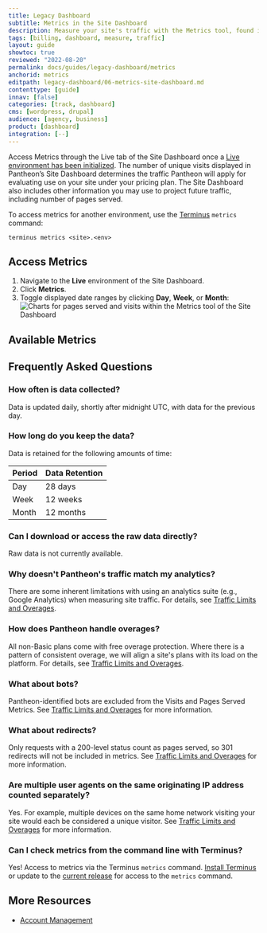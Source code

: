```yaml
---
title: Legacy Dashboard
subtitle: Metrics in the Site Dashboard
description: Measure your site's traffic with the Metrics tool, found in the Live environment of the Site Dashboard.
tags: [billing, dashboard, measure, traffic]
layout: guide
showtoc: true
reviewed: "2022-08-20"
permalink: docs/guides/legacy-dashboard/metrics
anchorid: metrics
editpath: legacy-dashboard/06-metrics-site-dashboard.md
contenttype: [guide]
innav: [false]
categories: [track, dashboard]
cms: [wordpress, drupal]
audience: [agency, business]
product: [dashboard]
integration: [--]
---
```


Access Metrics through the Live tab of the Site Dashboard once a [Live environment has been initialized](/guides/quickstart/create-test-live). The number of unique visits displayed in Pantheon’s Site Dashboard determines the traffic Pantheon will apply for evaluating use on your site under your pricing plan. The Site Dashboard also includes other information you may use to project future traffic, including number of pages served.

To access metrics for another environment, use the [Terminus](/terminus) `metrics` command:

```bash{promptUser: user}
terminus metrics <site>.<env>
```

## Access Metrics

1. Navigate to the **<span class="glyphicons glyphicons-cardio"></span> Live** environment of the Site Dashboard.
1. Click **<span class="glyphicons glyphicons-charts"></span> Metrics**.
1. Toggle displayed date ranges by clicking **Day**, **Week**, or **Month**:
  ![Charts for pages served and visits within the Metrics tool of the Site Dashboard](../../../images/dashboard/metrics-graphs.png)

## Available Metrics

<Partial file="traffic-dl.md" />

## Frequently Asked Questions

### How often is data collected?

Data is updated daily, shortly after midnight UTC, with data for the previous day.

### How long do you keep the data?

Data is retained for the following amounts of time:

| Period  | Data Retention |
| ------- | -------------- |
| Day     | 28 days        |
| Week    | 12 weeks       |
| Month   | 12 months      |

### Can I download or access the raw data directly?

Raw data is not currently available.

### Why doesn't Pantheon's traffic match my analytics?

There are some inherent limitations with using an analytics suite (e.g., Google Analytics) when measuring site traffic. For details, see [Traffic Limits and Overages](/guides/account-mgmt/traffic).

### How does Pantheon handle overages?

All non-Basic plans come with free overage protection. Where there is a pattern of consistent overage, we will align a site's plans with its load on the platform. For details, see [Traffic Limits and Overages](/guides/account-mgmt/traffic).

### What about bots?

Pantheon-identified bots are excluded from the Visits and Pages Served Metrics. See [Traffic Limits and Overages](/guides/account-mgmt/traffic) for more information.

### What about redirects?

Only requests with a 200-level status count as pages served, so 301 redirects will not be included in metrics. See [Traffic Limits and Overages](/guides/account-mgmt/traffic) for more information.

### Are multiple user agents on the same originating IP address counted separately?

Yes. For example, multiple devices on the same home network visiting your site would each be considered a unique visitor. See [Traffic Limits and Overages](/guides/account-mgmt/traffic) for more information.

### Can I check metrics from the command line with Terminus?

Yes! Access to metrics via the Terminus `metrics` command. [Install Terminus](/terminus/install) or update to the [current release](/terminus/updates#updates) for access to the `metrics` command.

## More Resources

- [Account Management](/manage)

